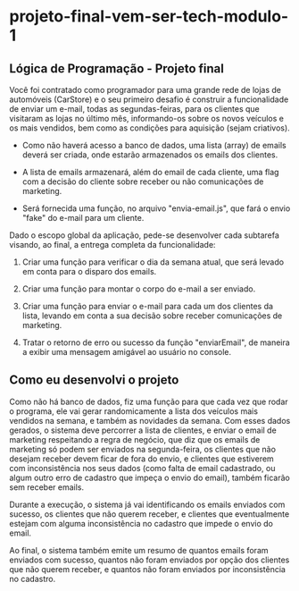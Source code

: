# projeto-final-vem-ser-tech-modulo-1

## Lógica de Programação - Projeto final
Você foi contratado como programador para uma grande rede de lojas de automóveis (CarStore) e o seu primeiro desafio é construir a funcionalidade de enviar um e-mail, todas as segundas-feiras, para os clientes que visitaram as lojas no último mês, informando-os sobre os novos veículos e os mais vendidos, bem como as condições para aquisição (sejam criativos).


- Como não haverá acesso a banco de dados, uma lista (array) de emails deverá ser criada, onde estarão armazenados os emails dos clientes.

- A lista de emails armazenará, além do email de cada cliente, uma flag com a decisão do cliente sobre receber ou não comunicações de marketing.

- Será fornecida uma função, no arquivo "envia-email.js", que fará o envio "fake" do e-mail para um cliente.


Dado o escopo global da aplicação, pede-se desenvolver cada subtarefa visando, ao final, a entrega completa da funcionalidade:


1. Criar uma função para verificar o dia da semana atual, que será levado em conta para o disparo dos emails.

2. Criar uma função para montar o corpo do e-mail a ser enviado.

3. Criar uma função para enviar o e-mail para cada um dos clientes da lista, levando em conta a sua decisão sobre receber comunicações de marketing.

4. Tratar o retorno de erro ou sucesso da função "enviarEmail", de maneira a exibir uma mensagem amigável ao usuário no console.

## Como eu desenvolvi o projeto

Como não há banco de dados, fiz uma função para que cada vez que rodar o programa, ele vai gerar randomicamente a lista dos veículos mais vendidos na semana, e também as novidades da semana. 
Com esses dados gerados, o sistema deve percorrer a lista de clientes, e enviar o email de marketing respeitando a regra de negócio, que diz que os emails de marketing só podem ser enviados na segunda-feira, os clientes que não desejam receber 
devem ficar de fora do envio, e clientes que estiverem com inconsistência nos seus dados (como falta de email cadastrado, ou algum outro erro de cadastro que impeça o envio do email), também ficarão sem receber emails. 

Durante a execução, o sistema já vai identificando os emails enviados com sucesso, os clientes que não querem receber, e clientes que eventualmente estejam com alguma inconsistência no cadastro que impede o envio do email.

Ao final, o sistema também emite um resumo de quantos emails foram enviados com sucesso, quantos não foram enviados por opção dos clientes que não querem receber, e quantos não foram enviados por inconsistência no cadastro.
